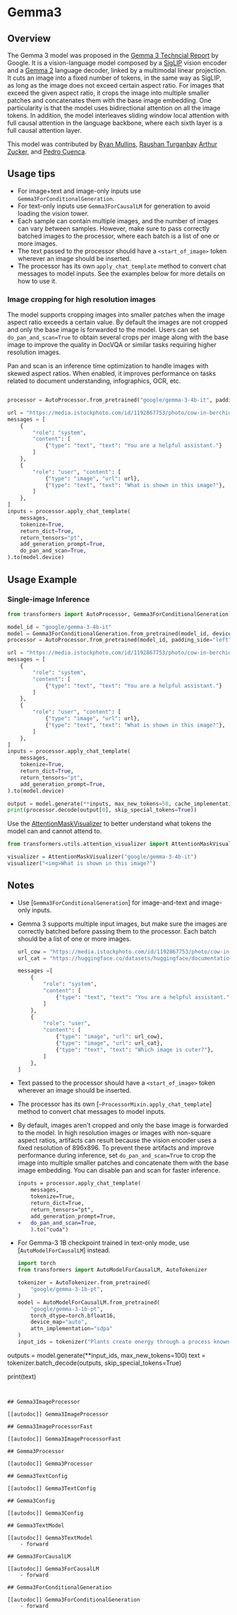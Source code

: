 
<!--Copyright 2025 The HuggingFace Team. All rights reserved.

Licensed under the Apache License, Version 2.0 (the "License"); you may not use this file except in compliance with
the License. You may obtain a copy of the License at

http://www.apache.org/licenses/LICENSE-2.0

Unless required by applicable law or agreed to in writing, software distributed under the License is distributed on
an "AS IS" BASIS, WITHOUT WARRANTIES OR CONDITIONS OF ANY KIND, either express or implied. See the License for the
specific language governing permissions and limitations under the License.

⚠️ Note that this file is in Markdown but contain specific syntax for our doc-builder (similar to MDX) that may not be
rendered properly in your Markdown viewer.

-->

# Gemma3

## Overview

The Gemma 3 model was proposed in the [Gemma 3 Techncial Report](https://goo.gle/Gemma3Report) by Google. It is a vision-language model composed by a [SigLIP](siglip) vision encoder and a [Gemma 2](gemma_2) language decoder, linked by a multimodal linear projection. It cuts an image into a fixed number of tokens, in the same way as SigLIP, as long as the image does not exceed certain aspect ratio. For images that exceed the given aspect ratio, it crops the image into multiple smaller patches and concatenates them with the base image embedding. One particularity is that the model uses bidirectional attention on all the image tokens. In addition, the model interleaves sliding window local attention with full causal attention in the language backbone, where each sixth layer is a full causal attention layer.

This model was contributed by [Ryan Mullins](https://huggingface.co/RyanMullins), [Raushan Turganbay](https://huggingface.co/RaushanTurganbay) [Arthur Zucker](https://huggingface.co/ArthurZ), and [Pedro Cuenca](https://huggingface.co/pcuenq).


## Usage tips


- For image+text and image-only inputs use `Gemma3ForConditionalGeneration`.
- For text-only inputs use `Gemma3ForCausalLM` for generation to avoid loading the vision tower.
- Each sample can contain multiple images, and the number of images can vary between samples. However, make sure to pass correctly batched images to the processor, where each batch is a list of one or more images.
- The text passed to the processor should have a `<start_of_image>` token wherever an image should be inserted.
- The processor has its own `apply_chat_template` method to convert chat messages to model inputs. See the examples below for more details on how to use it.


### Image cropping for high resolution images

The model supports cropping images into smaller patches when the image aspect ratio exceeds a certain value. By default the images are not cropped and only the base image is forwarded to the model. Users can set `do_pan_and_scan=True` to obtain several crops per image along with the base image to improve the quality in DocVQA or similar tasks requiring higher resolution images.

Pan and scan is an inference time optimization to handle images with skewed aspect ratios. When enabled, it improves performance on tasks related to document understanding, infographics, OCR, etc.

```python

processor = AutoProcessor.from_pretrained("google/gemma-3-4b-it", padding_side="left")

url = "https://media.istockphoto.com/id/1192867753/photo/cow-in-berchida-beach-siniscola.jpg?s=612x612&w=0&k=20&c=v0hjjniwsMNfJSuKWZuIn8pssmD5h5bSN1peBd1CmH4="
messages = [
    {
        "role": "system",
        "content": [
            {"type": "text", "text": "You are a helpful assistant."}
        ]
    },
    {
        "role": "user", "content": [
            {"type": "image", "url": url},
            {"type": "text", "text": "What is shown in this image?"},
        ]
    },
]
inputs = processor.apply_chat_template(
    messages,
    tokenize=True,
    return_dict=True,
    return_tensors="pt",
    add_generation_prompt=True,
    do_pan_and_scan=True,
).to(model.device)

```


## Usage Example

### Single-image Inference

```python
from transformers import AutoProcessor, Gemma3ForConditionalGeneration

model_id = "google/gemma-3-4b-it"
model = Gemma3ForConditionalGeneration.from_pretrained(model_id, device_map="auto")
processor = AutoProcessor.from_pretrained(model_id, padding_side="left")

url = "https://media.istockphoto.com/id/1192867753/photo/cow-in-berchida-beach-siniscola.jpg?s=612x612&w=0&k=20&c=v0hjjniwsMNfJSuKWZuIn8pssmD5h5bSN1peBd1CmH4="
messages = [
    {
        "role": "system",
        "content": [
            {"type": "text", "text": "You are a helpful assistant."}
        ]
    },
    {
        "role": "user", "content": [
            {"type": "image", "url": url},
            {"type": "text", "text": "What is shown in this image?"},
        ]
    },
]
inputs = processor.apply_chat_template(
    messages,
    tokenize=True,
    return_dict=True,
    return_tensors="pt",
    add_generation_prompt=True,
).to(model.device)

output = model.generate(**inputs, max_new_tokens=50, cache_implementation="static")
print(processor.decode(output[0], skip_special_tokens=True))
```

Use the [AttentionMaskVisualizer](https://github.com/huggingface/transformers/blob/beb9b5b02246b9b7ee81ddf938f93f44cfeaad19/src/transformers/utils/attention_visualizer.py#L139) to better understand what tokens the model can and cannot attend to.

```py
from transformers.utils.attention_visualizer import AttentionMaskVisualizer

visualizer = AttentionMaskVisualizer("google/gemma-3-4b-it")
visualizer("<img>What is shown in this image?")
```

## Notes

- Use [`Gemma3ForConditionalGeneration`] for image-and-text and image-only inputs.
- Gemma 3 supports multiple input images, but make sure the images are correctly batched before passing them to the processor. Each batch should be a list of one or more images.

    ```py
    url_cow = "https://media.istockphoto.com/id/1192867753/photo/cow-in-berchida-beach-siniscola.jpg?s=612x612&w=0&k=20&c=v0hjjniwsMNfJSuKWZuIn8pssmD5h5bSN1peBd1CmH4="
    url_cat = "https://huggingface.co/datasets/huggingface/documentation-images/resolve/main/pipeline-cat-chonk.jpeg"

    messages =[
        {
            "role": "system",
            "content": [
                {"type": "text", "text": "You are a helpful assistant."}
            ]
        },
        {
            "role": "user",
            "content": [
                {"type": "image", "url": url_cow},
                {"type": "image", "url": url_cat},
                {"type": "text", "text": "Which image is cuter?"},
            ]
        },
    ]
    ```
- Text passed to the processor should have a `<start_of_image>` token wherever an image should be inserted.
- The processor has its own [`~ProcessorMixin.apply_chat_template`] method to convert chat messages to model inputs.
- By default, images aren't cropped and only the base image is forwarded to the model. In high resolution images or images with non-square aspect ratios, artifacts can result because the vision encoder uses a fixed resolution of 896x896. To prevent these artifacts and improve performance during inference, set `do_pan_and_scan=True` to crop the image into multiple smaller patches and concatenate them with the base image embedding. You can disable pan and scan for faster inference.

    ```diff
    inputs = processor.apply_chat_template(
        messages,
        tokenize=True,
        return_dict=True,
        return_tensors="pt",
        add_generation_prompt=True,
    +   do_pan_and_scan=True,
        ).to("cuda")
    ```
- For Gemma-3 1B checkpoint trained in text-only mode, use [`AutoModelForCausalLM`] instead.

    ```py
    import torch
    from transformers import AutoModelForCausalLM, AutoTokenizer

    tokenizer = AutoTokenizer.from_pretrained(
        "google/gemma-3-1b-pt",
    )
    model = AutoModelForCausalLM.from_pretrained(
        "google/gemma-3-1b-pt",
        torch_dtype=torch.bfloat16,
        device_map="auto",
        attn_implementation="sdpa"
    )
    input_ids = tokenizer("Plants create energy through a process known as", return_tensors="pt").to("cuda")

outputs = model.generate(**input_ids, max_new_tokens=100)
text = tokenizer.batch_decode(outputs, skip_special_tokens=True)

print(text)

```


## Gemma3ImageProcessor

[[autodoc]] Gemma3ImageProcessor

## Gemma3ImageProcessorFast

[[autodoc]] Gemma3ImageProcessorFast

## Gemma3Processor

[[autodoc]] Gemma3Processor

## Gemma3TextConfig

[[autodoc]] Gemma3TextConfig

## Gemma3Config

[[autodoc]] Gemma3Config

## Gemma3TextModel

[[autodoc]] Gemma3TextModel
    - forward

## Gemma3ForCausalLM

[[autodoc]] Gemma3ForCausalLM
    - forward

## Gemma3ForConditionalGeneration

[[autodoc]] Gemma3ForConditionalGeneration
    - forward
